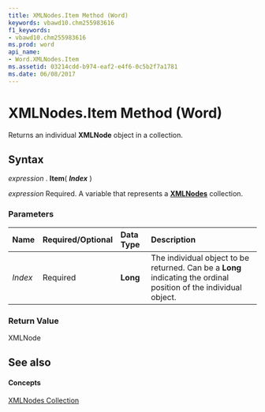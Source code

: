 ```yaml
---
title: XMLNodes.Item Method (Word)
keywords: vbawd10.chm255983616
f1_keywords:
- vbawd10.chm255983616
ms.prod: word
api_name:
- Word.XMLNodes.Item
ms.assetid: 03214cdd-b974-eaf2-e4f6-0c5b2f7a1781
ms.date: 06/08/2017
---
```



# XMLNodes.Item Method (Word)

Returns an individual **XMLNode** object in a collection.


## Syntax

 _expression_ . **Item**( **_Index_** )

 _expression_ Required. A variable that represents a **[XMLNodes](xmlnodes-object-word.md)** collection.


### Parameters



|**Name**|**Required/Optional**|**Data Type**|**Description**|
|:-----|:-----|:-----|:-----|
| _Index_|Required| **Long**|The individual object to be returned. Can be a **Long** indicating the ordinal position of the individual object.|

### Return Value

XMLNode


## See also


#### Concepts


[XMLNodes Collection](xmlnodes-object-word.md)

